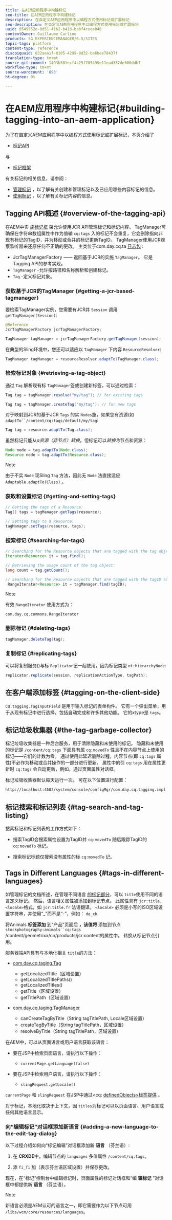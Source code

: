 ```yaml
---
title: 在AEM应用程序中构建标记
seo-title: 在AEM应用程序中构建标记
description: 在自定义AEM应用程序中以编程方式使用标记或扩展标记
seo-description: 在自定义AEM应用程序中以编程方式使用标记或扩展标记
uuid: 0549552e-0d51-4162-b418-babf4ceee046
contentOwner: Guillaume Carlino
products: SG_EXPERIENCEMANAGER/6.5/SITES
topic-tags: platform
content-type: reference
discoiquuid: 032aea1f-0105-4299-8d32-ba6bee78437f
translation-type: tm+mt
source-git-commit: 1493b301ecf4c25f785495e11ead352de600ddb7
workflow-type: tm+mt
source-wordcount: '893'
ht-degree: 0%

---
```



# 在AEM应用程序中构建标记{#building-tagging-into-an-aem-application}

为了在自定义AEM应用程序中以编程方式使用标记或扩展标记，本页介绍了

* [标记API](https://helpx.adobe.com/experience-manager/6-5/sites/developing/using/reference-materials/javadoc/com/day/cq/tagging/package-summary.html)

与

* [标记框架](/help/sites-developing/framework.md)

有关标记的相关信息，请参阅：

* [管理标记](/help/sites-administering/tags.md) ，以了解有关创建和管理标记以及已应用哪些内容标记的信息。
* [使用标记](/help/sites-authoring/tags.md) ，以了解有关标记内容的信息。

## Tagging API概述 {#overview-of-the-tagging-api}

在AEM中实 [施标记框](/help/sites-developing/framework.md) 架允许使用JCR API管理标记和标记内容。 TagManager可确保在字符串数组属性中作为值输 `cq:tags` 入的标记不会重复，它会删除指向非现有标记的TagID，并为移动或合并的标记更新TagID。 TagManager使用JCR观察监听器来还原任何不正确的更改。 主类位于com.day.cq.ta [日志包](https://helpx.adobe.com/experience-manager/6-5/sites/developing/using/reference-materials/javadoc/index.html?com/day/cq/tagging/package-summary.html) :

* JcrTagManagerFactory —— 返回基于JCR的实施 `TagManager`。 它是Tagging API的参考实现。
* `TagManager` -允许按路径和名称解析和创建标记。
* `Tag` -定义标记对象。

### 获取基于JCR的TagManager {#getting-a-jcr-based-tagmanager}

要检索TagManager实例，您需要有JCR并 `Session` 调用 `getTagManager(Session)`:

```java
@Reference
JcrTagManagerFactory jcrTagManagerFactory;

TagManager tagManager = jcrTagManagerFactory.getTagManager(session);
```

在典型的Sling环境中，您还可以适应以 `TagManager` 下内容 `ResourceResolver`:

```java
TagManager tagManager = resourceResolver.adaptTo(TagManager.class);
```

### 检索标记对象 {#retrieving-a-tag-object}

通过 `Tag` 解析现有标 `TagManager`签或创建新标签，可以通过检索：

```java
Tag tag = tagManager.resolve("my/tag"); // for existing tags

Tag tag = tagManager.createTag("my/tag"); // for new tags
```

对于映射到JCR的基于JCR `Tags` 的实 `Nodes`施，如果您有资源(如 `adaptTo``/content/cq:tags/default/my/tag`:

```java
Tag tag = resource.adaptTo(Tag.class);
```

虽然标记只能从*a资源（非节点）转换*，但标记可以*转换为*节点和资源：

```java
Node node = tag.adaptTo(Node.class);
Resource node = tag.adaptTo(Resource.class);
```

>[!NOTE]
>
>由于不实 `Node` 现Sling `Tag` 方法，因此无 `Node` 法直接适应 `Adaptable.adaptTo(Class)` 。

### 获取和设置标记 {#getting-and-setting-tags}

```java
// Getting the tags of a Resource:
Tag[] tags = tagManager.getTags(resource);

// Setting tags to a Resource:
tagManager.setTags(resource, tags);
```

### 搜索标记 {#searching-for-tags}

```java
// Searching for the Resource objects that are tagged with the tag object:
Iterator<Resource> it = tag.find();

// Retrieving the usage count of the tag object:
long count = tag.getCount();

// Searching for the Resource objects that are tagged with the tagID String:
 RangeIterator<Resource> it = tagManager.find(tagID);
```

>[!NOTE]
>
>有效 `RangeIterator` 使用方式为：
>
>`com.day.cq.commons.RangeIterator`

### 删除标记 {#deleting-tags}

```java
tagManager.deleteTag(tag);
```

### 复制标记 {#replicating-tags}

可以将复制服务()与标 `Replicator`记一起使用，因为标记类型 `nt:hierarchyNode`:

```java
replicator.replicate(session, replicationActionType, tagPath);
```

## 在客户端添加标签 {#tagging-on-the-client-side}

`CQ.tagging.TagInputField` 是用于输入标记的表单构件。 它有一个弹出菜单，用于从现有标记中进行选择，包括自动完成和许多其他功能。 它的xtype是 `tags`。

## 标记垃圾收集器 {#the-tag-garbage-collector}

标记垃圾收集器是一种后台服务，用于清除隐藏和未使用的标记。 隐藏和未使用的标记是 `/content/cq:tags` 下面具有属 `cq:movedTo` 性且不在内容节点上使用的标记——它们的计数为零。 通过使用此延迟删除过程，内容节点(即 `cq:tags` 属性)不必作为移动或合并操作的一部分进行更新。 属性中的引 `cq:tags` 用在属性更新时 `cq:tags` 会自动更新，例如，通过页面属性对话框。

标记垃圾收集器默认每天运行一次。 可在以下位置进行配置：

```xml
http://localhost:4502/system/console/configMgr/com.day.cq.tagging.impl.TagGarbageCollector
```

## 标记搜索和标记列表 {#tag-search-and-tag-listing}

搜索标记和标记列表的工作方式如下：

* 搜索TagID会搜索属性设置为TagID并 `cq:movedTo` 随后跟踪TagID的 `cq:movedTo` 标记。

* 搜索标记标题仅搜索没有属性的标 `cq:movedTo` 记。

## Tags in Different Languages {#tags-in-different-languages}

如管理标记的文档所述，在管理不同语言 [的标记部分](/help/sites-administering/tags.md#managing-tags-in-different-languages)，可以 `title`使用不同的语言定义标记。 然后，语言相关属性被添加到标记节点。 此属性具有 `jcr:title.<locale>`格式，如 `jcr:title.fr` 法语翻译。 `<locale>` 必须是小写的ISO区域设置字符串，并使用“_”而不是“-”，例如： `de_ch`.

将Animals **标签添加** 到“产品”页面后 **，该值将** 添加到节点 `stockphotography:animals``cq:tags` /content/geometrixx/cn/products/jcr:content的属性中。 转换从标记节点引用。

服务器端API具有与本地化相关 `title`的方法：

* [com.day.cq.taging.Tag](https://helpx.adobe.com/experience-manager/6-5/sites/developing/using/reference-materials/javadoc/index.html?com/day/cq/tagging/Tag.html)

   * getLocalizedTitle（区域设置）
   * getLocalizedTitlePaths()
   * getLocalizedTitles()
   * getTitle（区域设置）
   * getTitlePath（区域设置）

* [com.day.cq.taging.TagManager](https://helpx.adobe.com/experience-manager/6-5/sites/developing/using/reference-materials/javadoc/index.html?com/day/cq/tagging/TagManager.html)

   * canCreateTagByTitle（String tagTitlePath, Locale区域设置）
   * createTagByTitle（String tagTitlePath，区域设置）
   * resolveByTitle（String tagTitlePath，区域设置）

在AEM中，可以从页面语言或用户语言获取该语言：

* 要在JSP中检索页面语言，请执行以下操作：

   * `currentPage.getLanguage(false)`

* 要在JSP中检索用户语言，请执行以下操作：

   * `slingRequest.getLocale()`

`currentPage` 和 `slingRequest` 在JSP中通过&lt;cq: [definedObjects>标签提供](/help/sites-developing/taglib.md) 。

对于标记，本地化取决于上下文，因 `titles`为标记可以以页面语言、用户语言或任何其他语言显示。

### 向“编辑标记”对话框添加新语言 {#adding-a-new-language-to-the-edit-tag-dialog}

以下过程介绍如何向“标记编辑”对话框添加新 **语言** （芬兰语）:

1. 在 **CRXDE**&#x200B;中，编辑节点的 `languages` 多值属性 `/content/cq:tags`。

1. 添 `fi_fi` 加（表示芬兰语区域设置）并保存更改。

现在，在“标记”控制台中编辑标记时，页面属性的标记对话框和“编 **辑标记** ”对话框中都提供新 **语言** （芬兰语）。

>[!NOTE]
>
>新语言必须是AEM认可的语言之一，即它需要作为以下节点可用 `/libs/wcm/core/resources/languages`。

